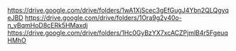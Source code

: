 https://drive.google.com/drive/folders/1wA1XjScec3gEfGugJ4Ybn2QLQgyqeJBD
https://drive.google.com/drive/folders/1Ora9g2y40o-n_yBqmHoD8cERk5HMaxdj
https://drive.google.com/drive/folders/1Hc0GyBzYX7xcACZPjmlB4r5FgeuqHMhO